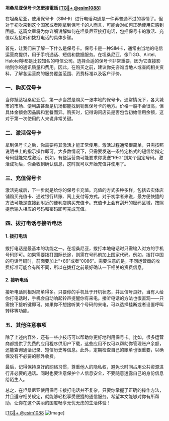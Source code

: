 **坦桑尼亚保号卡怎麽接電話 [[TG💪+ @esim1088](https://t.me/s/esim1088)]**

在坦桑尼亚，使用保号卡（SIM卡）进行电话沟通是一件再普通不过的事情了。但对于初次来到这个国家或者刚拿到保号卡的人而言，可能会对如何正确使用它感到困惑。这篇文章将为你详细讲解如何在坦桑尼亚接打电话，包括保号卡的激活、充值以及接听和拨打电话的具体步骤。

首先，让我们来了解一下什么是保号卡。保号卡是一种SIM卡，通常由当地的电信运营商提供，用于手机通话、短信和数据服务。在坦桑尼亚，像TIGO、Airtel、Halotel等都是比较知名的电信公司。选择合适的保号卡非常重要，因为它直接影响到你的通讯质量和费用。因此，在购买之前，建议你先咨询当地人或查阅相关资料，了解各运营商的服务覆盖范围、资费标准以及客户评价。

### 一、购买保号卡

当你抵达坦桑尼亚后，第一步当然是购买一张本地的保号卡。通常情况下，各大城市的市场、便利店甚至是机场都能找到销售保号卡的地方。价格一般不会很高，但具体金额会因品牌和套餐而异。购买时，记得询问店员是否包含初始信用余额，这对于第一次使用的人来说非常关键。

### 二、激活保号卡

拿到保号卡之后，你需要将其激活才能正常使用。激活过程通常很简单，只需按照说明书上的指示操作即可。大多数情况下，只需要发送一条特定格式的短信给指定号码就能完成激活。例如，有些运营商可能要求你发送“REG”到某个固定号码。激活成功后，你会收到确认信息，这时就可以开始充值并使用了。

### 三、充值保号卡

激活完成后，下一步就是给你的保号卡充值。充值的方式多种多样，包括去实体店铺购买充值卡、通过银行转账、网上支付等方式。对于初学者来说，最方便快捷的方法可能是直接到附近的便利店购买充值卡。充值卡上会有刮开的密码区域，按照提示输入相应的号码和密码即可完成充值。

### 四、拨打电话与接听电话

#### 1. 拨打电话

拨打电话是最基本的功能之一。在坦桑尼亚，拨打本地电话时只需输入对方的手机号码即可。如果需要拨打国际长途，则需在号码前加上国家代码。例如，拨打中国的电话号码时，前面要加上“+86”或者“0086”。需要注意的是，不同运营商的收费标准可能会有所不同，所以在拨打之前最好确认一下相关的资费信息。

#### 2. 接听电话

接听电话则相对简单得多。只要你的手机处于开机状态，并且信号良好，当有人给你打电话时，手机会自动响起铃声提醒你有来电。接听电话的方法也很直观——只需按下接听键即可。如果你不想接听某个号码的来电，可以选择挂断或者设置呼叫转移等功能。

### 五、其他注意事项

除了上述内容外，还有一些小技巧可以帮助你更好地利用保号卡。比如，很多运营商都提供了免费的应用程序供用户下载，这些应用不仅可以帮助你管理账户余额，还能查询通话记录、短信历史等信息。此外，定期检查自己的账单也很重要，以确保没有不必要的额外收费。

最后，记得保持良好的网络习惯，尊重他人的隐私权，避免长时间占用公共资源进行非必要的通话。同时也要注意保护个人信息安全，不要随意透露自己的身份信息给陌生人。

总之，在坦桑尼亚使用保号卡接打电话并不复杂，只要你掌握了正确的操作方法，并且遵守相关规定，就能够轻松享受便捷的通信服务。希望本文能够对你有所帮助，让你在这个美丽的国度畅享无忧无虑的生活体验！

[[TG💪+ @esim1088](https://t.me/s/esim1088) ![Image](https://i.postimg.cc/4NQfJmqS/Snipaste-2025-05-13-00-14-12.png)]